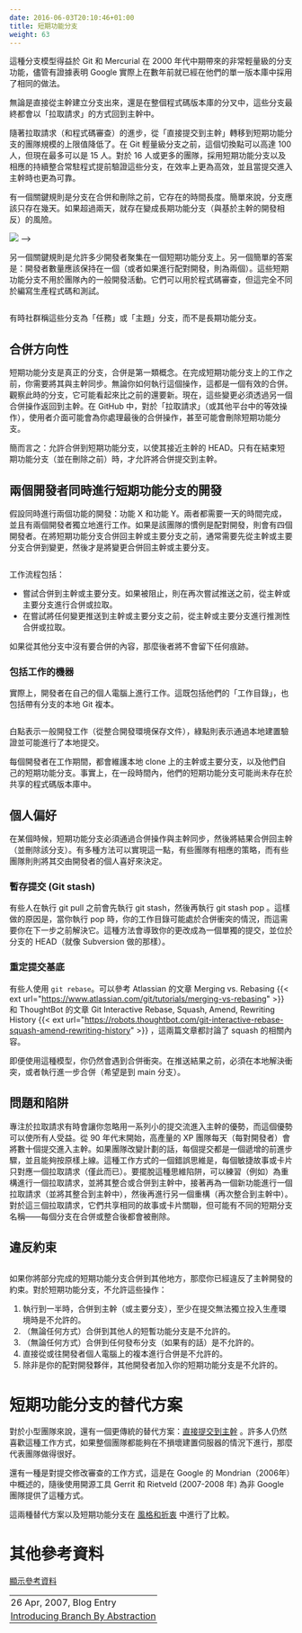 ```yaml
---
date: 2016-06-03T20:10:46+01:00
title: 短期功能分支
weight: 63
---
```


<!-- sdfsdfsd -->

<!--
This branching model was facilitated with the advent of very lightweight branching that came with Git and Mercurial
in the mid-2000's, though there is evidence that Google were effectively doing the same in their Monorepo for some years before.
-->

這種分支模型得益於 Git 和 Mercurial 在 2000 年代中期帶來的非常輕量級的分支功能，儘管有證據表明 Google 實際上在數年前就已經在他們的單一版本庫中採用了相同的做法。

<!--
Either as branching directly off main, or in a fork of the whole repository. These branches are destined to come
back as "pull requests" into the main/trunk.
-->

無論是直接從主幹建立分支出來，還是在整個程式碼版本庫的分叉中，這些分支最終都會以「拉取請求」的方式回到主幹中。

<!-- wrweresd -->

<!-- 
With the Pull Request (and code review) advance, the cut-off point for team sizes that graduated from "direct to the trunk" to short lived feature branches moved lower.
While it was up to 100 before Git's lightweight branching, it is now up to 15 people. With 16 or more, the team is more
productive with short-lived feature branches, and corresponding CI daemons verifying those in advance of
commits landing in the trunk. 
-->

隨著拉取請求（和程式碼審查）的進步，從「直接提交到主幹」轉移到短期功能分支的團隊規模的上限值降低了。在 Git 輕量級分支之前，這個切換點可以高達 100 人，但現在最多可以是 15 人。對於 16 人或更多的團隊，採用短期功能分支以及相應的持續整合常駐程式提前驗證這些分支，在效率上更為高效，並且當提交進入主幹時也更為可靠。

<!-- 
One key rule is the length of life of the branch before it gets merged and deleted. Simply put, the branch
should only last a couple of days. Any longer than two
days, and there is a risk of the branch becoming a long-lived feature branch (the antithesis of trunk-based development).
-->

有一個關鍵規則是分支在合併和刪除之前，它存在的時間長度。簡單來說，分支應該只存在幾天。如果超過兩天，就存在變成長期功能分支（與基於主幹的開發相反）的風險。

<!-- sdwerfhfsdfsd -->

<!-- 
Another key rule is how many developers are allowed congregate on a short-lived feature branch. Another simple answer:
the developer count should stay at one (or two if pair-programming). These short-lived feature branches are not shared
within a team for general development activity. They may be shared for the purposes of code review, but that is entirely
different to writing production code and tests.

<!-- hrhykj -->

![](/5-min-overview/trunk_pr.png)
-->

另一個關鍵規則是允許多少開發者聚集在一個短期功能分支上。另一個簡單的答案是：開發者數量應該保持在一個（或者如果進行配對開發，則為兩個）。這些短期功能分支不用於團隊內的一般開發活動。它們可以用於程式碼審查，但這完全不同於編寫生產程式碼和測試。

<p><img srcset="/5-min-overview/trunk_pr.png 1x,/5-min-overview/trunk_pr@2x.png 2x"></p>

<!--
Sometimes the community calls these 'task' or 'topic' branches, instead of long-lived feature branch.
-->

有時社群稱這些分支為「任務」或「主題」分支，而不是長期功能分支。

<!--
## Merge directionality
-->

## 合併方向性

<!--
Short-lived feature branches are real branches and merge is a first class concept. In the run-up to completing work
on the short-lived feature branch, you will need to bring it up to date with main (trunk). That is an effective
merge whichever way you do it. Look at the branch at this moment, it may appear to be much younger than it was
before that operation. The changes have to now go back to main (trunk) in another merge operation. In GitHub, for
'pull requests' (or equivalent in other platforms), the user interface may handle that last merged back for you, and even
go as far as to delete the short-lived feature branch.
-->

短期功能分支是真正的分支，合併是第一類概念。在完成短期功能分支上的工作之前，你需要將其與主幹同步。無論你如何執行這個操作，這都是一個有效的合併。觀察此時的分支，它可能看起來比之前的還要新。現在，這些變更必須透過另一個合併操作返回到主幹。在 GitHub 中，對於「拉取請求」（或其他平台中的等效操作），使用者介面可能會為你處理最後的合併操作，甚至可能會刪除短期功能分支。

<!-- rteghfhj -->

<!--
To recap: merges to the short-lived feature branch are allowed to bring it closer to HEAD of main (trunk). Merges
to main (trunk) are allowed only as part of closing out the short-lived feature branch (and just before deleting it).
-->

簡而言之：允許合併到短期功能分支，以使其接近主幹的 HEAD。只有在結束短期功能分支（並在刪除之前）時，才允許將合併提交到主幹。

<!-- rteyyrt -->

<!-- 
## Two developers concurrently doing short-lived feature branches
-->

## 兩個開發者同時進行短期功能分支的開發

<!--
Say two features are being worked on concurrently: features X and Y. Both will take a day to complete, and two developers are
working independently on them. Or four developers if pair-programming is that team's way.  The reality of the merge back to
main/trunk, before the deletion of the short-lived feature branch, is that a merge of changes **from** main/trunk
is often needed, before the merge **to** main/trunk.

![](slfb_pull-push.png)
-->

假設同時進行兩個功能的開發：功能 X 和功能 Y。兩者都需要一天的時間完成，並且有兩個開發者獨立地進行工作。如果是該團隊的慣例是配對開發，則會有四個開發者。在將短期功能分支合併回主幹或主要分支之前，通常需要先從主幹或主要分支合併到變更，然後才是將變更合併回主幹或主要分支。

<p><img srcset="slfb_pull-push.png 1x,slfb_pull-push@2x.png 2x"></p>

<!--
Workflows include:

* Attempt to merge to main/trunk and if that's blocked do a merge/pull from main/trunk before attempting the push again.
* Do a speculative main/pull from main/trunk before attempting any push to main/trunk.
-->

工作流程包括：

* 嘗試合併到主幹或主要分支。如果被阻止，則在再次嘗試推送之前，從主幹或主要分支進行合併或拉取。
* 在嘗試將任何變更推送到主幹或主要分支之前，從主幹或主要分支進行推測性合併或拉取。

<!-- dwewrerg -->

<!--
The latter leaves no trace if there's nothing to merge in from the other branch.
-->

如果從其他分支中沒有要合併的內容，那麼後者將不會留下任何痕跡。

<!--
### Workstations included
-->
### 包括工作的機器

<!--
Really though Developers work on their own workstations. That is both for their "working copy" as well as their local Git clones complete with branches:

![](slfb_working-copy.png)
-->

實際上，開發者在自己的個人電腦上進行工作。這既包括他們的「工作目錄」，也包括帶有分支的本地 Git 複本。

<p><img srcset="slfb_working-copy.png 1x,slfb_working-copy@2x.png 2x"></p>

<!-- fhtytrerwe -->

<!--
The white dots are just general development work (save files from the IDE), and the green dot is the same but validated by a local  build that passes and a maybe a local commit.
-->

白點表示一般開發工作（從整合開發環境保存文件），綠點則表示通過本地建置驗證並可能進行了本地提交。

<!--
While each developer works, they maintain a local clone of the main/trunk and their own short-lived feature branch only.
Indeed for a period of time, their short-lived feature branch may not yet exist in the shared origin repo.
-->

每個開發者在工作期間，都會維護本地 clone 上的主幹或主要分支，以及他們自己的短期功能分支。事實上，在一段時間內，他們的短期功能分支可能尚未存在於共享的程式碼版本庫中。

<!-- qetgrth -->

<!--
## Personal preferences
-->

## 個人偏好

<!--
At some point, the short-lived feature branch has to be brought right up to date with main (trunk) in a merge
operation before the result being merged back to trunk (and the branch deleted). There are a number of approaches
for this, and while teams may have a policy, some teams leave it to personal preference for the developer. 
-->

在某個時候，短期功能分支必須通過合併操作與主幹同步，然後將結果合併回主幹（並刪除該分支）。有多種方法可以實現這一點，有些團隊有相應的策略，而有些團隊則則將其交由開發者的個人喜好來決定。

<!--
### Git stash
-->

### 暫存提交 (Git stash)

<!-- 
Some people do `git stash` before `git pull` before `git stash pop`. There's a chance that when you `pop` your
working copy may be in a merge clash situation that has to be resolved before you progress. This way will always
result in your change being a single commit, at the HEAD of the branch (as Subversion would always do).
-->

有些人在執行 git pull 之前會先執行 git stash，然後再執行 git stash pop 。這樣做的原因是，當你執行 pop 時，你的工作目錄可能處於合併衝突的情況，而這需要你在下一步之前解決它。這種方法會導致你的更改成為一個單獨的提交，並位於分支的 HEAD（就像 Subversion 做的那樣）。

<!-- werregg -->

<!--
### Git rebase
-->

### 重定提交基底

<!--
Some people do `git rebase`. Refer to a well written Atlassian document on this {{< ext url="https://www.atlassian.com/git/tutorials/merging-vs-rebasing" >}} as well as one from ThoughtBot {{< ext url="https://robots.thoughtbot.com/git-interactive-rebase-squash-amend-rewriting-history" >}} that talks about `squash` too.  Even with this model,
you may encounter a merge clash, and have to resolve that locally before you can push the result anywhere, or do
further merges (to `main` hopefully).
-->

有些人使用 `git rebase`。可以參考 Atlassian 的文章 Merging vs. Rebasing {{< ext url="https://www.atlassian.com/git/tutorials/merging-vs-rebasing" >}} 和 ThoughtBot 的文章 Git Interactive Rebase, Squash, Amend, Rewriting History {{< ext url="https://robots.thoughtbot.com/git-interactive-rebase-squash-amend-rewriting-history" >}} ，這兩篇文章都討論了 squash 的相關內容。

即便使用這種模型，你仍然會遇到合併衝突。在推送結果之前，必須在本地解決衝突，或者執行進一步合併（希望是到 main 分支）。

<!-- wqwedsfsg -->

<!--
## Pitfalls
-->

## 問題和陷阱

<!--
Working towards a pull request can sometimes make you look past the power of streaming a series of small commits into trunk for 
the benefit of all. High-throughput XP teams from the end of the 90's onward would stream tens of commits a day (per pair) 
into the trunk. Each commit would be an incremental step forward and able to go live as is, were the team to change plans
to do so.  A mistake in thinking for this way of working, is one pull-request for one Agile story/card (and no more). Getting 
out of that mind trap would be to practice (say) a pull-request for refactoring and see that integrated/merged into the trunk,
then a pull-request for a piece of new functionality (and integrated into trunk), then perhaps another refactoring (trunk 
integrated again). And for those three pull-requests they shared the same Story/card association, but perhaps had different 
short-lived branch names - each of which was deleted after merge/integration.
-->

專注於拉取請求有時會讓你忽略用一系列小的提交流進入主幹的優勢，而這個優勢可以使所有人受益。從 90 年代末開始，高產量的 XP 團隊每天（每對開發者）會將數十個提交進入主幹。如果團隊改變計劃的話，每個提交都是一個遞增的前進步驟，並且能夠按原樣上線。這種工作方式的一個錯誤思維是，每個敏捷故事或卡片只對應一個拉取請求（僅此而已）。要擺脫這種思維陷阱，可以練習（例如）為重構進行一個拉取請求，並將其整合或合併到主幹中，接著再為一個新功能進行一個拉取請求（並將其整合到主幹中），然後再進行另一個重構（再次整合到主幹中）。對於這三個拉取請求，它們共享相同的故事或卡片關聯，但可能有不同的短期分支名稱——每個分支在合併或整合後都會被刪除。

<!--
## Breaking the contract

![](slfb_bad_sharing.png)
-->

## 違反約束

<p><img srcset="slfb_bad_sharing.png 1x,slfb_bad_sharing@2x.png 2x"></p>

<!--
If you merged the part-complete short-lived feature branches to anywhere else, then you have broken the
contract of trunk-based development. For short-lived feature branches, these are **not** allowed:
-->

如果你將部分完成的短期功能分支合併到其他地方，那麼你已經違反了主幹開發的約束。對於短期功能分支，不允許這些操作：

<!-- dgytjffdd -->

<!--
1. intermediate merges to main (trunk) - at least where the commit was not able to go live on its own 
2. merges (intermediate or not) to other people's short-lived feature branches
3. merges (intermediate or not) to any release branches (if you have them)
4. variations of #2 that are direct from/to the developers clone on their workstation
5. other developers joining you on your short-lived feature branches - at least who are not your pair-programming partner.
-->

1. 執行到一半時，合併到主幹（或主要分支），至少在提交無法獨立投入生產環境時是不允許的。
2. （無論任何方式）合併到其他人的短暫功能分支是不允許的。
3. （無論任何方式）合併到任何發布分支（如果有的話）是不允許的。
4. 直接從或往開發者個人電腦上的複本進行合併是不允許的。
5. 除非是你的配對開發夥伴，其他開發者加入你的短期功能分支是不允許的。

<!--
# Alternatives to short-lived feature branches
-->

# 短期功能分支的替代方案

<!-- qweqwgtht -->

<!--
There is a more traditional alternative for smaller teams:
[Committing straight to the trunk](/committing-straight-to-the-trunk/). Many people still prefer this way of working, and if the whole team can do it without blowing up the build server, then great job team.
-->

對於小型團隊來說，還有一個更傳統的替代方案：[直接提交到主幹](/committing-straight-to-the-trunk/) 。許多人仍然喜歡這種工作方式，如果整個團隊都能夠在不損壞建置伺服器的情況下進行，那麼代表團隊做得很好。

<!--
There is also the patch-review way of working that was outlined in Google's use of Mondrian (2006), and consequentially delivered for non-Google teams with open source tools Gerrit and Rietveld (2007/8). 
-->

還有一種是對提交修改審查的工作方式，這是在 Google 的 Mondrian（2006年）中概述的，隨後使用開源工具 Gerrit 和 Rietveld (2007-2008 年) 為非 Google 團隊提供了這種方式。

<!--
These two alternatives, as well as short-lived feature branches are compared in [Styles and Trade-offs](/styles/). 
-->

這兩種替代方案以及短期功能分支在 [風格和折衷](/styles) 中進行了比較。

<!--
# References elsewhere

<a id="showHideRefs" href="javascript:toggleRefs();">show references</a>
-->

# 其他參考資料

<a id="showHideRefs" href="javascript:toggleRefs();">顯示參考資料</a>

<div>
    <table style="border: 0; box-shadow: none">
        <tr>
            <td style="padding: 2px" valign="top">26 Apr, 2007, Blog Entry</td>
        </tr>
        <tr>
            <td style="border-top: 0px; padding: 2px" valign="top"><a href="https://paulhammant.com/blog/branch_by_abstraction.html">Introducing Branch By Abstraction</a></td>
        </tr>
    </table>
</div>  
